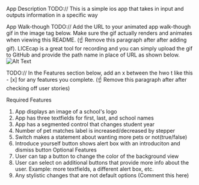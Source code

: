 App Description
TODO:// This is a simple ios app that takes in input and outputs information in a specific way

App Walk-though
TODO:// Add the URL to your animated app walk-though gif in the image tag below. Make sure the gif actually renders and animates when viewing this README. (☝️ Remove this paragraph after after adding gif). LICEcap is a great tool for recording and you can simply upload the gif to GitHub and provide the path name in place of URL as shown below.![Alt Text](https://drive.google.com/file/d/16PyAGgbBIL0oL0eXCJYR-tyUaTgadXtX/view?usp=sharing.gif)



TODO:// In the Features section below, add an x between the hwo t like this - [x] for any features you complete. (☝️ Remove this paragraph after after checking off user stories)

Required Features
1. App displays an image of a school's logo 
2. App has three textfields for first, last, and school names
3. App has a segmented control that changes student year
4. Number of pet matches label is increased/decreased by stepper
5. Switch makes a statement about wanting more pets or not(true/false)
6. Introduce yourself button shows alert box with an introduciton and dismiss button
Optional Features
1. User can tap a button to change the color of the background view
3. User can select on additional buttons that provide more info about the user. Example: more textfields, a different alert box, etc.
4. Any stylistic changes that are not default options (Comment this here)
